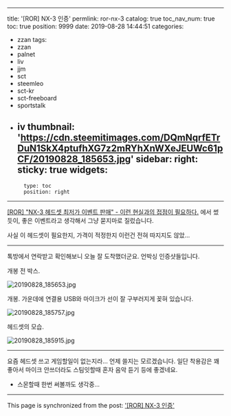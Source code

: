 
---
title: '[ROR] NX-3 인증'
permlink: ror-nx-3
catalog: true
toc_nav_num: true
toc: true
position: 9999
date: 2019-08-28 14:44:51
categories:
- zzan
tags:
- zzan
- palnet
- liv
- jjm
- sct
- steemleo
- sct-kr
- sct-freeboard
- sportstalk
- iv
thumbnail: 'https://cdn.steemitimages.com/DQmNqrfETrDuN1SkX4ptufhXG7z2mRYhXnWXeJEUWc61pCF/20190828_185653.jpg'
sidebar:
    right:
        sticky: true
widgets:
    -
        type: toc
        position: right
---


[[ROR] "NX-3 헤드셋 최저가 이벤트 판매" - 이런 현실과의 접점이 필요하다.](https://steemit.com/sct/@deer3/ror-nx-3) 에서 썼듯이, 좋은 이벤트라고 생각해서 그냥 묻지마로 질렀습니다. 

사실 이 헤드셋이 필요한지, 가격이 적정한지 이런건 전혀 따지지도 않았...

---

톡방에서 연락받고 확인해보니 오늘 잘 도착했더군요. 언박싱 인증샷들입니다.

개봉 전 박스.

![20190828_185653.jpg](https://cdn.steemitimages.com/DQmNqrfETrDuN1SkX4ptufhXG7z2mRYhXnWXeJEUWc61pCF/20190828_185653.jpg)
<br>

개봉. 가운데에 연결용 USB와 마이크가 선이 잘 구부러지게 꽂혀 있습니다.

![20190828_185757.jpg](https://cdn.steemitimages.com/DQmaxaTegpoGUnxZWggAMcLEkhMJmvUekoRGcqh6Mr37XvX/20190828_185757.jpg)
<br>

헤드셋의 모습.

![20190828_185915.jpg](https://cdn.steemitimages.com/DQmdTrdXAyjBp6Pq676Kz3vU79EJyTDa6S9URnaHSrC2q5C/20190828_185915.jpg)
<br>

---

요즘 헤드셋 쓰고 게임할일이 없는지라... 언제 쓸지는 모르겠습니다. 일단 착용감은 꽤 좋아서 마이크 안쓰더라도 스팀잇할때 혼자 음악 듣기 등에 좋겠네요.

* 스몬할때 한번 써볼까도 생각중...

- - -

This page is synchronized from the post: ['[ROR] NX-3 인증'](https://steemit.com/@glory7/ror-nx-3)
